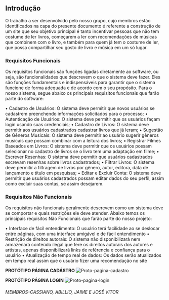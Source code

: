 
## Introdução
O trabalho a ser desenvolvido pelo nosso grupo, cujo membros estão identificados na capa do presente documento é referente a construção de um site que seu objetivo principal é tanto incentivar pessoas que não tem costume de ler livros, começarem a ler com recomendações de músicas que combinem com o livro, e também para quem já tem o costume de ler, que possa compartilhar seu gosto de livro e música em um só lugar.


### Requisitos Funcionais

  Os requisitos funcionais são funções ligadas diretamente ao software, ou seja, são funcionalidades que descrevem o que o sistema deve fazer. Eles são funções fundamentais e 
indispensáveis para garantir que o sistema funcione de forma adequada e de acordo com o seu propósito.
Para o nosso sistema, segue abaixo os principais requisitos funcionais que farão parte do software:
 
•	Cadastro de Usuários: O sistema deve permitir que novos usuários se cadastrem preenchendo informações solicitados para o processo;
•	Autenticação de Usuários: O sistema deve permitir que os usuários façam login usando suas credenciais;
•	Cadastro de Livros: O sistema deve permitir aos usuários cadastrados cadastrar livros que já leram;
•	Sugestão de Gêneros Musicais: O sistema deve permitir ao usuário sugerir gêneros musicais que possam combinar com a leitura dos livros;
•	Registrar Filmes Baseados em Livros: O sistema deve permitir que os usuários possam selecionar no cadastro de livros se o livro tem uma adaptação em filme;
•	Escrever Resenhas: O sistema deve permitir que usuários cadastrados escrevam resenhas sobre livros cadastrados;
•	Filtrar Livros: O sistema deve permitir a filtragem de livros por gênero, autor, editora, data de lançamento e título em pesquisas;
•	Editar e Excluir Conta: O sistema deve permitir que usuários cadastrados possam editar dados do seu perfil, assim como excluir suas contas, se assim desejarem.

### Requisitos Não Funcionais
   Os requisitos não funcionais geralmente descrevem como um sistema deve se comportar e quais restrições ele deve atender. 
Abaixo temos os principais requisitos Não Funcionais que farão parte do nosso projeto:

•	Interface de fácil entendimento: O usuário terá facilidade ao se deslocar entre páginas, com uma interface amigável e de fácil entendimento
•	Restrição de direitos autorais: O sistema não disponibilizará nem armazenará conteúdo ilegal que fere os direitos autorais dos autores e artistas, apenas disponibilizará links de refêrencia e confiança para o usuário
•	Atualização de tempo real de dados: Os dados serão atualizados em tempo real assim que o usuário fizer uma recomendação no site




**PROTÓTIPO PÁGINA CADÁSTRO**
![Proto-pagina-cadastro](https://github.com/user-attachments/assets/ff12d5a2-2df2-4401-b910-0fdd68c880af)


**PROTÓTIPO PÁGINA LOGIN**
![Proto-pagina-login](https://github.com/user-attachments/assets/b35ec9c9-fa4d-45f2-8990-7256f8f7bfdb)

 
###### MEMBROS-CASSIANO, ABILLIO, JAIME E JOSÉ VITOR

